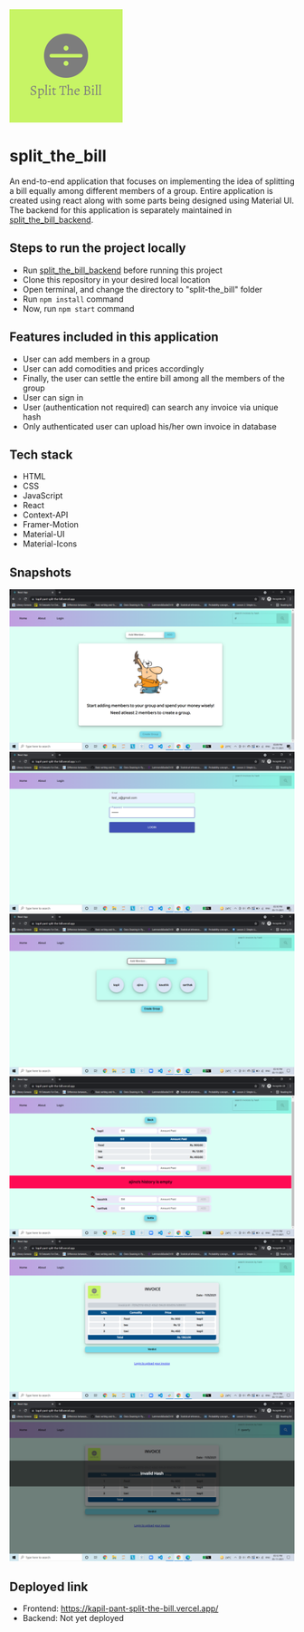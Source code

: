 <img src="./src/images/stb_logo.png" alt="split_the_bill_logo" />

# split_the_bill

An end-to-end application that focuses on implementing the idea of splitting a bill equally among different members of a group. Entire application is created using react along with some parts being designed using Material UI. The backend for this application is separately maintained in <a href="https://github.com/kapsxx/split_the_bill_backend" >split_the_bill_backend</a>.

## Steps to run the project locally
* Run <a href="https://github.com/kapsxx/split_the_bill_backend" >split_the_bill_backend</a> before running this project
* Clone this repository in your desired local location
* Open terminal, and change the directory to "split-the_bill" folder
* Run ```npm install``` command
* Now, run ```npm start``` command

## Features included in this application
* User can add members in a group
* User can add comodities and prices accordingly
* Finally, the user can settle the entire bill among all the members of the group
* User can sign in
* User (authentication not required) can search any invoice via unique hash
* Only authenticated user can upload his/her own invoice in database

## Tech stack
* HTML
* CSS
* JavaScript
* React
* Context-API
* Framer-Motion
* Material-UI
* Material-Icons

## Snapshots
<img src="./src/images/image.png" alt="ss1" />
<img src="./src/images/image (1).png" alt="ss2" />
<img src="./src/images/image (2).png" alt="ss3" />
<img src="./src/images/image (3).png" alt="ss4" />
<img src="./src/images/image (4).png" alt="ss5" />
<img src="./src/images/image (5).png" alt="ss6" />

## Deployed link
* Frontend: https://kapil-pant-split-the-bill.vercel.app/
* Backend: Not yet deployed
